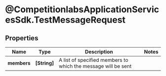 # @CompetitionlabsApplicationServicesSdk.TestMessageRequest

## Properties

Name | Type | Description | Notes
------------ | ------------- | ------------- | -------------
**members** | **[String]** | A list of specified members to which the message will be sent | 


